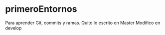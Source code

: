# primeroEntornos
Para aprender Git, commits y ramas.
Quito lo escrito en Master
Modifico en develop
